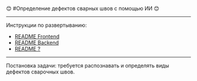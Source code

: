 :blush: #Определение дефектов сварных швов с помощью ИИ :blush:

---
Инструкции по развертыванию:
- [README Frontend](https://github.com/Malinnik/atomic-hack/blob/main/frontend/README.md)
- [README Backend](https://github.com/Malinnik/atomic-hack/blob/main/backend/README.md)
- [README ?]()
---
Постановка задачи: требуется распознавать и определять виды дефектов сварочных швов. 


